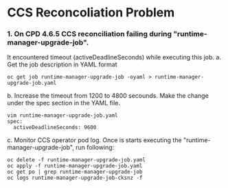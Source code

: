 # CCS Reconcoliation Problem

### 1. On CPD 4.6.5 CCS reconciliation failing during "runtime-manager-upgrade-job". 
It encountered timeout (activeDeadlineSeconds) while executing this job.
a. Get the job description in YAML format
```
oc get job runtime-manager-upgrade-job -oyaml > runtime-manager-upgrade-job.yaml
```
b. Increase the timeout from 1200 to 4800 secounds. 
Make the change under the spec section in the YAML file. 
```
vim runtime-manager-upgrade-job.yaml
spec:
  activeDeadlineSeconds: 9600
```
c. Monitor CCS operator pod log. Once is starts executing the "runtime-manager-upgrade-job", run following:
```
oc delete -f runtime-manager-upgrade-job.yaml
oc apply -f runtime-manager-upgrade-job.yaml
oc get po | grep runtime-manager-upgrade-job
oc logs runtime-manager-upgrade-job-cksnz -f
```
